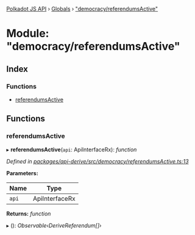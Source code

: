 [Polkadot JS API](../README.md) › [Globals](../globals.md) › ["democracy/referendumsActive"](_democracy_referendumsactive_.md)

# Module: "democracy/referendumsActive"

## Index

### Functions

* [referendumsActive](_democracy_referendumsactive_.md#referendumsactive)

## Functions

###  referendumsActive

▸ **referendumsActive**(`api`: ApiInterfaceRx): *function*

*Defined in [packages/api-derive/src/democracy/referendumsActive.ts:13](https://github.com/polkadot-js/api/blob/b4306cb60a/packages/api-derive/src/democracy/referendumsActive.ts#L13)*

**Parameters:**

Name | Type |
------ | ------ |
`api` | ApiInterfaceRx |

**Returns:** *function*

▸ (): *Observable‹DeriveReferendum[]›*
